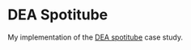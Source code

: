 # DEA Spotitube
My implementation of the [DEA spotitube](https://github.com/HANICA-DEA/spotitube) case study.
